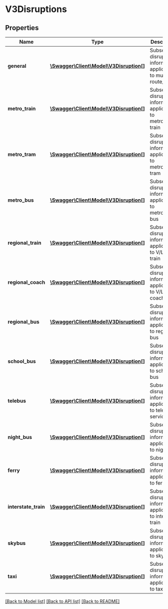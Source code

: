 # V3Disruptions

## Properties
Name | Type | Description | Notes
------------ | ------------- | ------------- | -------------
**general** | [**\Swagger\Client\Model\V3Disruption[]**](V3Disruption.md) | Subset of disruption information applicable to multiple route_types | [optional] 
**metro_train** | [**\Swagger\Client\Model\V3Disruption[]**](V3Disruption.md) | Subset of disruption information applicable to metropolitan train | [optional] 
**metro_tram** | [**\Swagger\Client\Model\V3Disruption[]**](V3Disruption.md) | Subset of disruption information applicable to metropolitan tram | [optional] 
**metro_bus** | [**\Swagger\Client\Model\V3Disruption[]**](V3Disruption.md) | Subset of disruption information applicable to metropolitan bus | [optional] 
**regional_train** | [**\Swagger\Client\Model\V3Disruption[]**](V3Disruption.md) | Subset of disruption information applicable to V/Line train | [optional] 
**regional_coach** | [**\Swagger\Client\Model\V3Disruption[]**](V3Disruption.md) | Subset of disruption information applicable to V/Line coach | [optional] 
**regional_bus** | [**\Swagger\Client\Model\V3Disruption[]**](V3Disruption.md) | Subset of disruption information applicable to regional bus | [optional] 
**school_bus** | [**\Swagger\Client\Model\V3Disruption[]**](V3Disruption.md) | Subset of disruption information applicable to school bus | [optional] 
**telebus** | [**\Swagger\Client\Model\V3Disruption[]**](V3Disruption.md) | Subset of disruption information applicable to telebus services | [optional] 
**night_bus** | [**\Swagger\Client\Model\V3Disruption[]**](V3Disruption.md) | Subset of disruption information applicable to night bus | [optional] 
**ferry** | [**\Swagger\Client\Model\V3Disruption[]**](V3Disruption.md) | Subset of disruption information applicable to ferry | [optional] 
**interstate_train** | [**\Swagger\Client\Model\V3Disruption[]**](V3Disruption.md) | Subset of disruption information applicable to interstate train | [optional] 
**skybus** | [**\Swagger\Client\Model\V3Disruption[]**](V3Disruption.md) | Subset of disruption information applicable to skybus | [optional] 
**taxi** | [**\Swagger\Client\Model\V3Disruption[]**](V3Disruption.md) | Subset of disruption information applicable to taxi | [optional] 

[[Back to Model list]](../../README.md#documentation-for-models) [[Back to API list]](../../README.md#documentation-for-api-endpoints) [[Back to README]](../../README.md)


